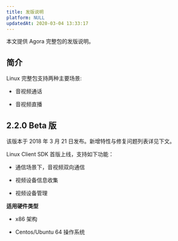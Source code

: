 ```yaml
---
title: 发版说明
platform: NULL
updatedAt: 2020-03-04 13:33:17
---
```

本文提供 Agora 完整包的发版说明。

## **简介**

Linux 完整包支持两种主要场景:

-   音视频通话

-   音视频直播


## 2.2.0 Beta 版

该版本于 2018 年 3 月 21 日发布。新增特性与修复问题列表详见下文。

Linux Client SDK 首版上线，支持如下功能：

-   通信场景下，音视频双向通信

-   视频设备信息收集

-   视频设备管理


**适用硬件类型**

-   x86 架构

-   Centos/Ubuntu 64 操作系统


